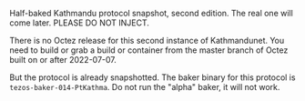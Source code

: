 Half-baked Kathmandu protocol snapshot, second edition. The real one will come later. PLEASE DO NOT INJECT.

There is no Octez release for this second instance of Kathmandunet. You need to build or grab a build or container from the master branch of Octez built on or after 2022-07-07.

But the protocol is already snapshotted. The baker binary for this protocol is `tezos-baker-014-PtKathma`. Do not run the "alpha" baker, it will not work.
